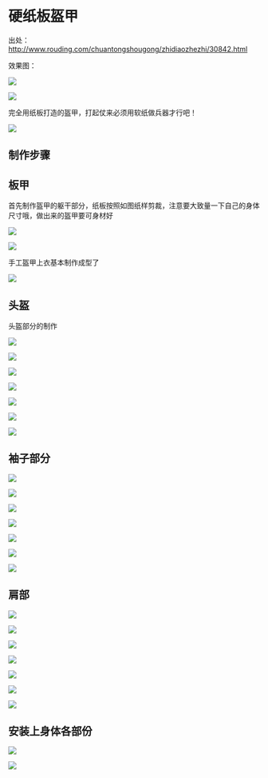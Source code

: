 # 硬纸板盔甲

出处：
<http://www.rouding.com/chuantongshougong/zhidiaozhezhi/30842.html>


效果图：

![](01.jpg)

![](02.jpg)

完全用纸板打造的盔甲，打起仗来必须用软纸做兵器才行吧！

![](03.jpg)

## 制作步骤

## 板甲

首先制作盔甲的躯干部分，纸板按照如图纸样剪裁，注意要大致量一下自己的身体尺寸哦，做出来的盔甲要可身材好

![](04.jpg)

![](05.jpg)

手工盔甲上衣基本制作成型了

![](06.jpg)

## 头盔

头盔部分的制作

![](07.jpg)

![](08.jpg)

![](09.jpg)

![](10.jpg)

![](11.jpg)

![](12.jpg)


![](13.jpg)

## 袖子部分


![](14.jpg)

![](15.jpg)

![](16.jpg)

![](17.jpg)

![](18.jpg)

![](19.jpg)

![](20.jpg)

## 肩部

![](21.jpg)

![](22.jpg)

![](23.jpg)

![](24.jpg)

![](25.jpg)

![](26.jpg)

![](27.jpg)


## 安装上身体各部份

![](28.jpg)

![](29.jpg)

